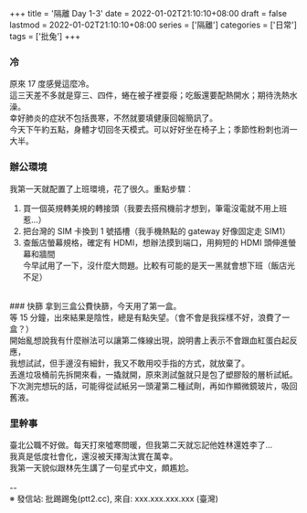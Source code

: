 +++
title = '隔離 Day 1-3'
date = 2022-01-02T21:10:10+08:00
draft = false
lastmod = 2022-01-02T21:10:10+08:00
series = ['隔離']
categories = ['日常']
tags = ['批兔']
+++
### 冷 
原來 17 度感覺這麼冷。<br>
這三天差不多就是穿三、四件，蜷在被子裡耍癈；吃飯還要配熱開水；期待洗熱水澡。<br>
幸好肺炎的症狀不包括畏寒，不然就要填健康回報簡訊了。<br>
今天下午約五點，身體才切回冬天模式。可以好好坐在椅子上；季節性粉刺也消一大半。<br>

### 辦公環境 
我第一天就配置了上班環境，花了很久。重點步驟︰<br>
1. 買一個英規轉美規的轉接頭（我要去搭飛機前才想到，筆電沒電就不用上班惹…）<br>
2. 把台灣的 SIM 卡換到 1 號插槽（我手機熱點的 gateway 好像固定走 SIM1）<br>
3. 查飯店螢幕規格，確定有 HDMI，想辦法摸到端口，用夠短的 HDMI 頭伸進螢幕和牆間<br>
今早試用了一下，沒什麼大問題。比較有可能的是天一黑就會想下班（飯店光不足）<br>
<br>
### 快篩 
拿到三盒公費快篩，今天用了第一盒。<br>
等 15 分鐘，出來結果是陰性，總是有點失望。（會不會是我採樣不好，浪費了一盒？）<br>
開始亂想說我有什麼辦法可以讓第二條線出現，說明書上表示不會跟血紅蛋白起反應，<br>
我想試試，但手邊沒有細針，我又不敢用咬手指的方式，就放棄了。<br>
丟進垃圾桶前先拆開來看，一撬就開，原來測試盤就只是包了塑膠殼的層析試紙。<br>
下次測完想玩的話，可能得從試紙另一頭灌第二種試劑，再如作顯微鏡玻片，吸回舊液。<br>

### 里幹事 
臺北公職不好做。每天打來噓寒問暖，但我第二天就忘記他姓林還姓李了…<br>
我真是低度社會化，還沒被天擇淘汰實在萬幸。<br>
我第一天貌似跟林先生講了一句星式中文，頗尷尬。<br>
<br>
--<br>
※ 發信站: 批踢踢兔(ptt2.cc), 來自: xxx.xxx.xxx.xxx (臺灣)<br>
